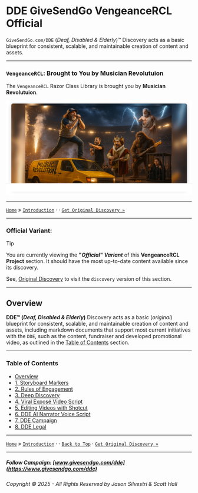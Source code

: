 ﻿# DDE GiveSendGo VengeanceRCL Official

`GiveSendGo.com/DDE` (_Deaf, Disabled & Elderly_)™ Discovery acts as a basic blueprint for consistent, scalable, and maintainable creation of content and assets.

---

### `VengeanceRCL`: Brought to You by Musician Revolutuion

The `VengeanceRCL` Razor Class Library is brought you by **Musician Revolutuion**.

![Musician Revolutuion](https://github.com/JasonSilvestri/VengeanceRCL/blob/master/VengeanceRCL/wwwroot/images/musician-revolution-splash.png)

---

[`Home`](./../../../README.md) » [`Introduction`](./README.md) · · [`Get Original Discovery »`](../Discovery/README.md) 

---

### **Official Variant:**

> [!TIP]
> You are currently viewing the **"_Official_" _Variant_** of this **VengeanceRCL Project** section.  It should have the most up-to-date content available since its discovery.
>
> See, [Original Discovery](../Discovery/README.md) to visit the `discovery` version of this section.

---

## **Overview**


**DDE™ (_Deaf, Disabled & Elderly_)** Discovery acts as a basic (_original_) blueprint for consistent, scalable, and maintainable creation of content and assets, including markdown documents that support most current initiatives with the `DDE`, such as the content, fundraiser and developed promotional video, as outlined in the [Table of Contents](#table-of-contents) section.

---

### Table of Contents

- [Overview](#overview)
- [1. Storyboard Markers](./StoryboardMarkers.md)
- [2. Rules of Engagement](./RulesofEngagement.md)
- [3. Deep Discovery](./DeepDiscovery.md)
- [4. Viral Exposé Video Script](./ViralExposeVideoScript.md)
- [5. Editing Videos with Shotcut](./EditingVideoswithShotcut.md)
- [6. DDE AI Narrator Voice Script](./DdeGiveSendGoAiVoices.md)
- [7. DDE Campaign](./DdeGiveSendGoCampaignSync.md)
- [8. DDE Legal](./Legal/README.md)

---

[`Home`](./../../../README.md) » [`Introduction`](./README.md) · · [`Back to Top`](#table-of-contents) · [`Get Original Discovery »`](../Discovery/README.md) 

---

##### Follow Campaign: [www.givesendgo.com/dde](https://www.givesendgo.com/dde)

###### Copyright © 2025 - All Rights Reserved by Jason Silvestri & Scott Hall